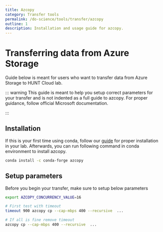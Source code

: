 ```yaml
---
title: Azcopy
category: Transfer tools
permalink: /do-science/tools/transfer/azcopy
outline: 1
description: Installation and usage guide for azcopy.
---
```


# Transferring data from Azure Storage

Guide below is meant for users who want to transfer data from Azure Storage to HUNT Cloud lab.

::: warning
This guide is meant to help you setup correct parameters for your transfer and is not indented as a full guide to azcopy. For proper guidance, follow official Microsoft documentation.

::: 

## Installation

If this is your first time using conda, follow our [guide](/do-science/tools/analytical/conda) for proper installation in your lab.
Afterwards, you can run following command in conda environment to install azcopy.

```bash
conda install -c conda-forge azcopy
```


## Setup parameters

Before you begin your transfer, make sure to setup below parameters

```bash
export AZCOPY_CONCURRENCY_VALUE=16
```

```bash
# First test with timeout
timeout 900 azcopy cp --cap-mbps 400 --recursive  ...
```

```bash
# If all is fine remove timeout
azcopy cp --cap-mbps 400 --recursive  ...
```
